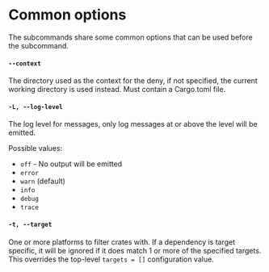 # Common options

The subcommands share some common options that can be used before the
subcommand.

#### `--context`

The directory used as the context for the deny, if not specified, the current 
working directory is used instead. Must contain a Cargo.toml file.

#### `-L, --log-level`

The log level for messages, only log messages at or above the level will be 
emitted.

Possible values:
* `off` - No output will be emitted
* `error`
* `warn` (default)
* `info`
* `debug`
* `trace`

#### `-t, --target`

One or more platforms to filter crates with. If a dependency is target specific,
it will be ignored if it does match 1 or more of the specified targets. This 
overrides the top-level `targets = []` configuration value.
